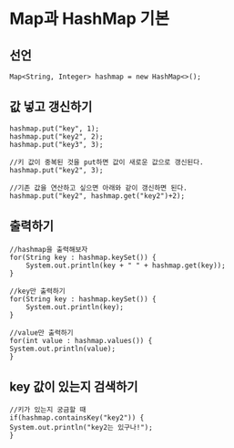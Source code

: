 # Map과 HashMap 기본
## 선언
    Map<String, Integer> hashmap = new HashMap<>();

## 값 넣고 갱신하기
    hashmap.put("key", 1);
    hashmap.put("key2", 2);
    hashmap.put("key3", 3);
		
    //키 값이 중복된 것을 put하면 값이 새로운 값으로 갱신된다.
    hashmap.put("key2", 3);
		
    //기존 값을 연산하고 싶으면 아래와 같이 갱신하면 된다.
    hashmap.put("key2", hashmap.get("key2")+2);

## 출력하기
    //hashmap을 출력해보자
    for(String key : hashmap.keySet()) {
        System.out.println(key + " " + hashmap.get(key));
    }
		
    //key만 출력하기
    for(String key : hashmap.keySet()) {
        System.out.println(key);
    }
		
    //value만 출력하기
    for(int value : hashmap.values()) {
	System.out.println(value);
    }

## key 값이 있는지 검색하기
    //키가 있는지 궁금할 때
    if(hashmap.containsKey("key2")) {
	System.out.println("key2는 있구나!");
    }
